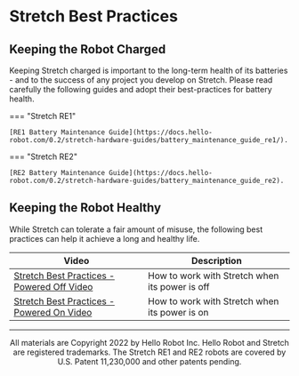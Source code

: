 # Stretch Best Practices

## Keeping the Robot Charged

Keeping Stretch charged is important to the long-term health of its batteries  - and to the success of any project you develop on Stretch. Please read carefully the following guides and adopt their best-practices for battery health.

=== "Stretch RE1"

    [RE1 Battery Maintenance Guide](https://docs.hello-robot.com/0.2/stretch-hardware-guides/battery_maintenance_guide_re1/).

=== "Stretch RE2"

    [RE2 Battery Maintenance Guide](https://docs.hello-robot.com/0.2/stretch-hardware-guides/battery_maintenance_guide_re2).


## Keeping the Robot Healthy

While Stretch can tolerate a fair amount of misuse, the following best practices can help it achieve a long and healthy life.

| Video                                                                      | Description                                    |
|----------------------------------------------------------------------------| ---------------------------------------------- |
| [Stretch Best Practices - Powered Off Video](https://youtu.be/mQdOGEksdYM) | How to work with Stretch when its power is off |
| [Stretch Best Practices - Powered On Video](https://youtu.be/iEaapHNfEWA)  | How to work with Stretch when its power is on  |

------
<div align="center"> All materials are Copyright 2022 by Hello Robot Inc. Hello Robot and Stretch are registered trademarks. The Stretch RE1 and RE2 robots are covered by U.S. Patent 11,230,000 and other patents pending.</div>

